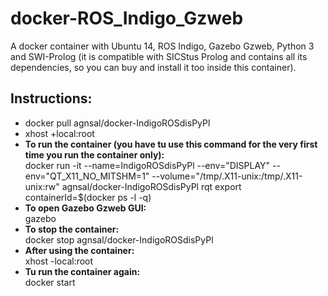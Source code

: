 # docker-ROS_Indigo_Gzweb
A docker container with Ubuntu 14, ROS Indigo, Gazebo Gzweb, Python 3 and SWI-Prolog (it is compatible with SICStus Prolog and contains all its dependencies, so you can buy and install it too inside this container).

## Instructions:
-  docker pull agnsal/docker-IndigoROSdisPyPl
-  xhost +local:root
-  **To run the container (you have tu use this command for the very first time you run the container only):** \
    docker run -it
    --name=IndigoROSdisPyPl
    --env="DISPLAY"
    --env="QT_X11_NO_MITSHM=1"
    --volume="/tmp/.X11-unix:/tmp/.X11-unix:rw"
    agnsal/docker-IndigoROSdisPyPl
    rqt
    export containerId=$(docker ps -l -q)
 -  **To open Gazebo Gzweb GUI:** \
    gazebo
 -  **To stop the container:** \
    docker stop agnsal/docker-IndigoROSdisPyPl
 -  **After using the container:** \
    xhost -local:root
 -  **Tu run the container again:** \
    docker start <containerId>
